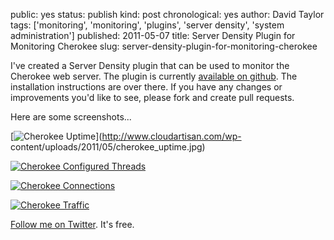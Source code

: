 public: yes
status: publish
kind: post
chronological: yes
author: David Taylor
tags: ['monitoring', 'monitoring', 'plugins', 'server density', 'system administration']
published: 2011-05-07
title: Server Density Plugin for Monitoring Cherokee
slug: server-density-plugin-for-monitoring-cherokee

I've created a Server Density plugin that can be used to monitor the Cherokee web server. The plugin is currently [available on github](http://github.com/cloudartisan/sd-cherokee). The installation instructions are over there. If you have any changes or improvements you'd like to see, please fork and create pull requests.

Here are some screenshots...

[![Cherokee Uptime](http://www.cloudartisan.com/wp-content/uploads/2011/05/cherokee_uptime-300x159.jpg)](http://www.cloudartisan.com/wp-
content/uploads/2011/05/cherokee_uptime.jpg)

[![Cherokee Configured Threads](http://www.cloudartisan.com/wp-content/uploads/2011/05/cherokee_config_threads-300x155.jpg)](http://www.cloudartisan.com/wp-content/uploads/2011/05/cherokee_config_threads.jpg)

[![Cherokee Connections](http://www.cloudartisan.com/wp-content/uploads/2011/05/cherokee_connections-300x158.jpg)](http://www.cloudartisan.com/wp-content/uploads/2011/05/cherokee_connections.jpg)

[![Cherokee Traffic](http://www.cloudartisan.com/wp-content/uploads/2011/05/cherokee_traffic-300x160.jpg)](http://www.cloudartisan.com/wp-content/uploads/2011/05/cherokee_traffic.jpg)

[Follow me on Twitter](http://twitter.com/davidltaylor). It's free.
